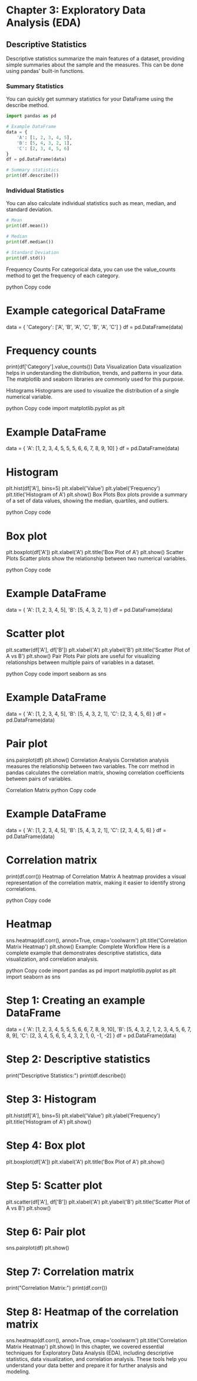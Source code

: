 # Chapter 3: Exploratory Data Analysis (EDA)

## Descriptive Statistics
Descriptive statistics summarize the main features of a dataset, providing simple summaries about the sample and the measures. This can be done using pandas' built-in functions.

### Summary Statistics
You can quickly get summary statistics for your DataFrame using the describe method.

```python
import pandas as pd

# Example DataFrame
data = {
    'A': [1, 2, 3, 4, 5],
    'B': [5, 4, 3, 2, 1],
    'C': [2, 3, 4, 5, 6]
}
df = pd.DataFrame(data)

# Summary statistics
print(df.describe())
```

### Individual Statistics
You can also calculate individual statistics such as mean, median, and standard deviation.

```python
# Mean
print(df.mean())

# Median
print(df.median())

# Standard Deviation
print(df.std())
```

Frequency Counts
For categorical data, you can use the value_counts method to get the frequency of each category.

python
Copy code
# Example categorical DataFrame
data = {
    'Category': ['A', 'B', 'A', 'C', 'B', 'A', 'C']
}
df = pd.DataFrame(data)

# Frequency counts
print(df['Category'].value_counts())
Data Visualization
Data visualization helps in understanding the distribution, trends, and patterns in your data. The matplotlib and seaborn libraries are commonly used for this purpose.

Histograms
Histograms are used to visualize the distribution of a single numerical variable.

python
Copy code
import matplotlib.pyplot as plt

# Example DataFrame
data = {
    'A': [1, 2, 3, 4, 5, 5, 5, 6, 6, 7, 8, 9, 10]
}
df = pd.DataFrame(data)

# Histogram
plt.hist(df['A'], bins=5)
plt.xlabel('Value')
plt.ylabel('Frequency')
plt.title('Histogram of A')
plt.show()
Box Plots
Box plots provide a summary of a set of data values, showing the median, quartiles, and outliers.

python
Copy code
# Box plot
plt.boxplot(df['A'])
plt.xlabel('A')
plt.title('Box Plot of A')
plt.show()
Scatter Plots
Scatter plots show the relationship between two numerical variables.

python
Copy code
# Example DataFrame
data = {
    'A': [1, 2, 3, 4, 5],
    'B': [5, 4, 3, 2, 1]
}
df = pd.DataFrame(data)

# Scatter plot
plt.scatter(df['A'], df['B'])
plt.xlabel('A')
plt.ylabel('B')
plt.title('Scatter Plot of A vs B')
plt.show()
Pair Plots
Pair plots are useful for visualizing relationships between multiple pairs of variables in a dataset.

python
Copy code
import seaborn as sns

# Example DataFrame
data = {
    'A': [1, 2, 3, 4, 5],
    'B': [5, 4, 3, 2, 1],
    'C': [2, 3, 4, 5, 6]
}
df = pd.DataFrame(data)

# Pair plot
sns.pairplot(df)
plt.show()
Correlation Analysis
Correlation analysis measures the relationship between two variables. The corr method in pandas calculates the correlation matrix, showing correlation coefficients between pairs of variables.

Correlation Matrix
python
Copy code
# Example DataFrame
data = {
    'A': [1, 2, 3, 4, 5],
    'B': [5, 4, 3, 2, 1],
    'C': [2, 3, 4, 5, 6]
}
df = pd.DataFrame(data)

# Correlation matrix
print(df.corr())
Heatmap of Correlation Matrix
A heatmap provides a visual representation of the correlation matrix, making it easier to identify strong correlations.

python
Copy code
# Heatmap
sns.heatmap(df.corr(), annot=True, cmap='coolwarm')
plt.title('Correlation Matrix Heatmap')
plt.show()
Example: Complete Workflow
Here is a complete example that demonstrates descriptive statistics, data visualization, and correlation analysis.

python
Copy code
import pandas as pd
import matplotlib.pyplot as plt
import seaborn as sns

# Step 1: Creating an example DataFrame
data = {
    'A': [1, 2, 3, 4, 5, 5, 5, 6, 6, 7, 8, 9, 10],
    'B': [5, 4, 3, 2, 1, 2, 3, 4, 5, 6, 7, 8, 9],
    'C': [2, 3, 4, 5, 6, 5, 4, 3, 2, 1, 0, -1, -2]
}
df = pd.DataFrame(data)

# Step 2: Descriptive statistics
print("Descriptive Statistics:")
print(df.describe())

# Step 3: Histogram
plt.hist(df['A'], bins=5)
plt.xlabel('Value')
plt.ylabel('Frequency')
plt.title('Histogram of A')
plt.show()

# Step 4: Box plot
plt.boxplot(df['A'])
plt.xlabel('A')
plt.title('Box Plot of A')
plt.show()

# Step 5: Scatter plot
plt.scatter(df['A'], df['B'])
plt.xlabel('A')
plt.ylabel('B')
plt.title('Scatter Plot of A vs B')
plt.show()

# Step 6: Pair plot
sns.pairplot(df)
plt.show()

# Step 7: Correlation matrix
print("Correlation Matrix:")
print(df.corr())

# Step 8: Heatmap of the correlation matrix
sns.heatmap(df.corr(), annot=True, cmap='coolwarm')
plt.title('Correlation Matrix Heatmap')
plt.show()
In this chapter, we covered essential techniques for Exploratory Data Analysis (EDA), including descriptive statistics, data visualization, and correlation analysis. These tools help you understand your data better and prepare it for further analysis and modeling.
